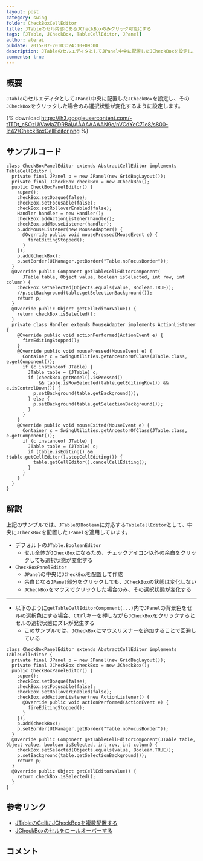 ```yaml
---
layout: post
category: swing
folder: CheckBoxCellEditor
title: JTableのセル内部にあるJCheckBoxのみクリック可能にする
tags: [JTable, JCheckBox, TableCellEditor, JPanel]
author: aterai
pubdate: 2015-07-20T03:24:10+09:00
description: JTableのセルエディタとしてJPanel中央に配置したJCheckBoxを設定し、そのJCheckBoxをクリックした場合のみ選択状態が変化するように設定します。
comments: true
---
```

## 概要
`JTable`のセルエディタとして`JPanel`中央に配置した`JCheckBox`を設定し、その`JCheckBox`をクリックした場合のみ選択状態が変化するように設定します。

{% download https://lh3.googleusercontent.com/-t1TDt_cSOzU/VavlaZDRBaI/AAAAAAAAN9c/nVCdYcC71e8/s800-Ic42/CheckBoxCellEditor.png %}

## サンプルコード
<pre class="prettyprint"><code>class CheckBoxPanelEditor extends AbstractCellEditor implements TableCellEditor {
  private final JPanel p = new JPanel(new GridBagLayout());
  private final JCheckBox checkBox = new JCheckBox();
  public CheckBoxPanelEditor() {
    super();
    checkBox.setOpaque(false);
    checkBox.setFocusable(false);
    checkBox.setRolloverEnabled(false);
    Handler handler = new Handler();
    checkBox.addActionListener(handler);
    checkBox.addMouseListener(handler);
    p.addMouseListener(new MouseAdapter() {
      @Override public void mousePressed(MouseEvent e) {
        fireEditingStopped();
      }
    });
    p.add(checkBox);
    p.setBorder(UIManager.getBorder("Table.noFocusBorder"));
  }
  @Override public Component getTableCellEditorComponent(
      JTable table, Object value, boolean isSelected, int row, int column) {
    checkBox.setSelected(Objects.equals(value, Boolean.TRUE));
    //p.setBackground(table.getSelectionBackground());
    return p;
  }
  @Override public Object getCellEditorValue() {
    return checkBox.isSelected();
  }
  private class Handler extends MouseAdapter implements ActionListener {
    @Override public void actionPerformed(ActionEvent e) {
      fireEditingStopped();
    }
    @Override public void mousePressed(MouseEvent e) {
      Container c = SwingUtilities.getAncestorOfClass(JTable.class, e.getComponent());
      if (c instanceof JTable) {
        JTable table = (JTable) c;
        if (checkBox.getModel().isPressed()
            &amp;&amp; table.isRowSelected(table.getEditingRow()) &amp;&amp; e.isControlDown()) {
          p.setBackground(table.getBackground());
        } else {
          p.setBackground(table.getSelectionBackground());
        }
      }
    }
    @Override public void mouseExited(MouseEvent e) {
      Container c = SwingUtilities.getAncestorOfClass(JTable.class, e.getComponent());
      if (c instanceof JTable) {
        JTable table = (JTable) c;
        if (table.isEditing() &amp;&amp; !table.getCellEditor().stopCellEditing()) {
          table.getCellEditor().cancelCellEditing();
        }
      }
    }
  }
}
</code></pre>

## 解説
上記のサンプルでは、`JTable`の`Boolean`に対応する`TableCellEditor`として、中央に`JCheckBox`を配置した`JPanel`を適用しています。

- デフォルトの`JTable.BooleanEditor`
    - セル全体が`JCheckBox`になるため、チェックアイコン以外の余白をクリックしても選択状態が変化する
- `CheckBoxPanelEditor`
    - `JPanel`の中央に`JCheckBox`を配置して作成
    - 余白となる`JPanel`部分をクリックしても、`JCheckBox`の状態は変化しない
    - `JCheckBox`をマウスでクリックした場合のみ、その選択状態が変化する

<!-- dummy comment line for breaking list -->

- - - -
- 以下のように`getTableCellEditorComponent(...)`内で`JPanel`の背景色をセルの選択色にする場合、<kbd>Ctrl</kbd>キーを押しながら`JCheckBox`をクリックするとセルの選択状態にズレが発生する
    - このサンプルでは、`JCheckBox`にマウスリスナーを追加することで回避している

<!-- dummy comment line for breaking list -->

<pre class="prettyprint"><code>class CheckBoxPanelEditor extends AbstractCellEditor implements TableCellEditor {
  private final JPanel p = new JPanel(new GridBagLayout());
  private final JCheckBox checkBox = new JCheckBox();
  public CheckBoxPanelEditor() {
    super();
    checkBox.setOpaque(false);
    checkBox.setFocusable(false);
    checkBox.setRolloverEnabled(false);
    checkBox.addActionListener(new ActionListener() {
      @Override public void actionPerformed(ActionEvent e) {
        fireEditingStopped();
      }
    });
    p.add(checkBox);
    p.setBorder(UIManager.getBorder("Table.noFocusBorder"));
  }
  @Override public Component getTableCellEditorComponent(JTable table, Object value, boolean isSelected, int row, int column) {
    checkBox.setSelected(Objects.equals(value, Boolean.TRUE));
    p.setBackground(table.getSelectionBackground());
    return p;
  }
  @Override public Object getCellEditorValue() {
    return checkBox.isSelected();
  }
}
</code></pre>

## 参考リンク
- [JTableのCellにJCheckBoxを複数配置する](http://ateraimemo.com/Swing/CheckBoxesInTableCell.html)
- [JCheckBoxのセルをロールオーバーする](http://ateraimemo.com/Swing/RolloverBooleanRenderer.html)

<!-- dummy comment line for breaking list -->

## コメント

